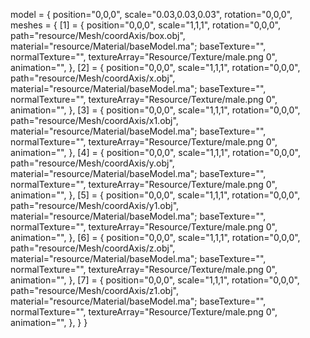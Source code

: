 model = 
{
	position="0,0,0",
	scale="0.03,0.03,0.03",
	rotation="0,0,0",
	meshes =
	{
		[1] = 
		{
			position="0,0,0",
			scale="1,1,1",
			rotation="0,0,0",
			path="resource/Mesh/coordAxis/box.obj",
			material="resource/Material/baseModel.ma";
			baseTexture="",
			normalTexture="",
			textureArray="Resource/Texture/male.png 0",
			animation="",
		},
		[2] = 
		{
			position="0,0,0",
			scale="1,1,1",
			rotation="0,0,0",
			path="resource/Mesh/coordAxis/x.obj",
			material="resource/Material/baseModel.ma";
			baseTexture="",
			normalTexture="",
			textureArray="Resource/Texture/male.png 0",
			animation="",
		},
		[3] = 
		{
			position="0,0,0",
			scale="1,1,1",
			rotation="0,0,0",
			path="resource/Mesh/coordAxis/x1.obj",
			material="resource/Material/baseModel.ma";
			baseTexture="",
			normalTexture="",
			textureArray="Resource/Texture/male.png 0",
			animation="",
		},
		[4] = 
		{
			position="0,0,0",
			scale="1,1,1",
			rotation="0,0,0",
			path="resource/Mesh/coordAxis/y.obj",
			material="resource/Material/baseModel.ma";
			baseTexture="",
			normalTexture="",
			textureArray="Resource/Texture/male.png 0",
			animation="",
		},
		[5] = 
		{
			position="0,0,0",
			scale="1,1,1",
			rotation="0,0,0",
			path="resource/Mesh/coordAxis/y1.obj",
			material="resource/Material/baseModel.ma";
			baseTexture="",
			normalTexture="",
			textureArray="Resource/Texture/male.png 0",
			animation="",
		},
		[6] = 
		{
			position="0,0,0",
			scale="1,1,1",
			rotation="0,0,0",
			path="resource/Mesh/coordAxis/z.obj",
			material="resource/Material/baseModel.ma";
			baseTexture="",
			normalTexture="",
			textureArray="Resource/Texture/male.png 0",
			animation="",
		},
		[7] = 
		{
			position="0,0,0",
			scale="1,1,1",
			rotation="0,0,0",
			path="resource/Mesh/coordAxis/z1.obj",
			material="resource/Material/baseModel.ma";
			baseTexture="",
			normalTexture="",
			textureArray="Resource/Texture/male.png 0",
			animation="",
		},
	}
}
